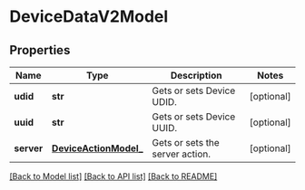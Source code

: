 # DeviceDataV2Model

## Properties
Name | Type | Description | Notes
------------ | ------------- | ------------- | -------------
**udid** | **str** | Gets or sets Device UDID. | [optional] 
**uuid** | **str** | Gets or sets Device UUID. | [optional] 
**server** | [**DeviceActionModel_**](DeviceActionModel_.md) | Gets or sets the server action. | [optional] 

[[Back to Model list]](../README.md#documentation-for-models) [[Back to API list]](../README.md#documentation-for-api-endpoints) [[Back to README]](../README.md)


